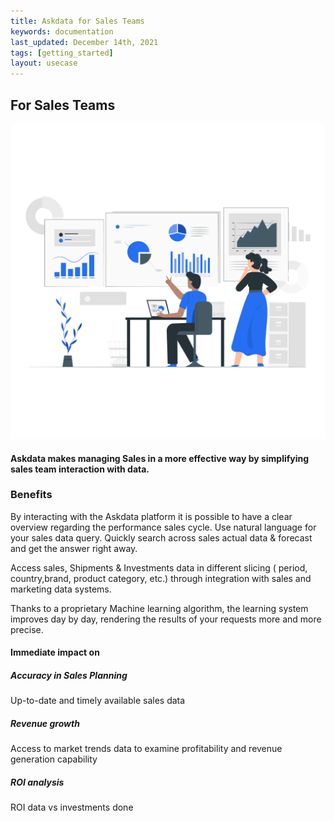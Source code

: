 ```yaml
---
title: Askdata for Sales Teams
keywords: documentation
last_updated: December 14th, 2021
tags: [getting_started]
layout: usecase
---
```


## For Sales Teams

<img src="/media/use-cases/role/sales_teams.png" class="image-doc p-3">

#### Askdata makes managing Sales in a more effective way by simplifying sales team interaction with data. 

### Benefits

By interacting with the Askdata platform it is possible to have a clear overview regarding the performance sales cycle.
Use natural language for your sales data query. Quickly search across sales actual data & forecast and get the answer right away.

Access sales, Shipments & Investments data in different slicing ( period, country,brand, product category, etc.) through integration with sales and marketing data systems.

Thanks to a proprietary Machine learning algorithm, the learning system improves day by day, rendering the results of your requests more and more precise.

#### Immediate impact on

##### Accuracy in Sales Planning

Up-to-date and timely available sales data

##### Revenue growth

Access to market trends data to examine profitability and revenue generation capability

##### ROI analysis

ROI data vs investments done
